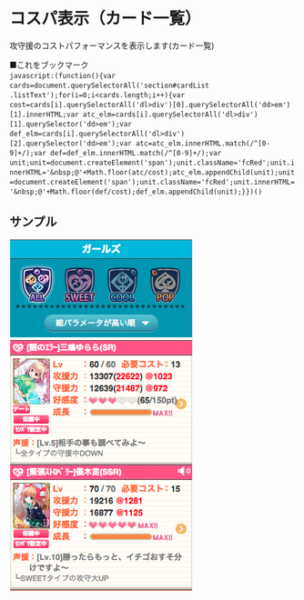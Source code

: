 # コスパ表示（カード一覧）
攻守援のコストパフォーマンスを表示します(カード一覧)

■これをブックマーク  
`javascript:(function(){var cards=document.querySelectorAll('section#cardList .listText');for(i=0;i<cards.length;i++){var cost=cards[i].querySelectorAll('dl>div')[0].querySelectorAll('dd>em')[1].innerHTML;var atc_elm=cards[i].querySelectorAll('dl>div')[1].querySelector('dd>em');var def_elm=cards[i].querySelectorAll('dl>div')[2].querySelector('dd>em');var atc=atc_elm.innerHTML.match(/^[0-9]+/);var def=def_elm.innerHTML.match(/^[0-9]+/);var unit;unit=document.createElement('span');unit.className='fcRed';unit.innerHTML='&nbsp;@'+Math.floor(atc/cost);atc_elm.appendChild(unit);unit=document.createElement('span');unit.className='fcRed';unit.innerHTML='&nbsp;@'+Math.floor(def/cost);def_elm.appendChild(unit);}})()`

## サンプル
![cardlist](./cardlist.png)

